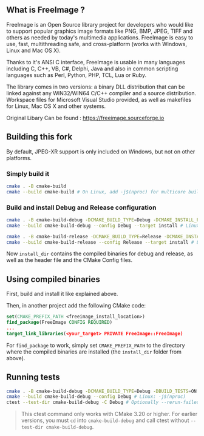 What is FreeImage ?
-----------------------------------------------------------------------------
FreeImage is an Open Source library project for developers who would like to support popular graphics image formats like PNG, BMP, JPEG, TIFF and others as needed by today's multimedia applications.
FreeImage is easy to use, fast, multithreading safe, and cross-platform (works with Windows, Linux and Mac OS X).

Thanks to it's ANSI C interface, FreeImage is usable in many languages including C, C++, VB, C#, Delphi, Java and also in common scripting languages such as Perl, Python, PHP, TCL, Lua or Ruby.

The library comes in two versions: a binary DLL distribution that can be linked against any WIN32/WIN64 C/C++ compiler and a source distribution.
Workspace files for Microsoft Visual Studio provided, as well as makefiles for Linux, Mac OS X and other systems.


Original Libary Can be found : https://freeimage.sourceforge.io

## Building this fork

By default, JPEG-XR support is only included on Windows, but not on other platforms.

### Simply build it

```bash
cmake . -B cmake-build
cmake --build cmake-build # On Linux, add -j$(nproc) for multicore build
```

### Build and install Debug and Release configuration

```bash
cmake . -B cmake-build-debug -DCMAKE_BUILD_TYPE=Debug -DCMAKE_INSTALL_PREFIX=install_dir
cmake --build cmake-build-debug --config Debug --target install # Linux: -j$(nproc)

cmake . -B cmake-build-release -DCMAKE_BUILD_TYPE=Release -DCMAKE_INSTALL_PREFIX=install_dir
cmake --build cmake-build-release --config Release --target install # Linux: -j$(nproc)
```
Now `install_dir` contains the compiled binaries for debug and release, as well as the header file and the CMake Config files.

## Using compiled binaries

First, build and install it like explained above.

Then, in another project add the following CMake code:
```cmake
set(CMAKE_PREFIX_PATH <freeimage_install_location>)
find_package(FreeImage CONFIG REQUIRED)
...
target_link_libraries(<your_target> PRIVATE FreeImage::FreeImage)
```

For `find_package` to work, simply set `CMAKE_PREFIX_PATH` to the directory where the compiled binaries are installed (the `install_dir` folder from above).

## Running tests

```bash
cmake . -B cmake-build-debug -DCMAKE_BUILD_TYPE=Debug -DBUILD_TESTS=ON
cmake --build cmake-build-debug --config Debug # Linux: -j$(nproc)
ctest --test-dir cmake-build-debug -C Debug # Optionally --rerun-failed --output-on-failure
```

> This ctest command only works with CMake 3.20 or higher. For earlier versions, you must `cd` into `cmake-build-debug` and call ctest without `--test-dir cmake-build-debug`.
